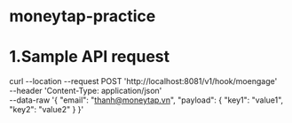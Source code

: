 # moneytap-practice
# 1.Sample API request
curl --location --request POST 'http://localhost:8081/v1/hook/moengage' \
--header 'Content-Type: application/json' \
--data-raw '{
"email": "thanh@moneytap.vn",
"payload": {
"key1": "value1",
"key2": "value2"
}
}'


